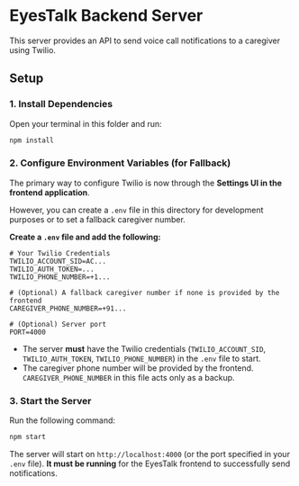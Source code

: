 # EyesTalk Backend Server

This server provides an API to send voice call notifications to a caregiver using Twilio.

## Setup

### 1. Install Dependencies
Open your terminal in this folder and run:
```bash
npm install
```

### 2. Configure Environment Variables (for Fallback)
The primary way to configure Twilio is now through the **Settings UI in the frontend application**. 

However, you can create a `.env` file in this directory for development purposes or to set a fallback caregiver number.

**Create a `.env` file and add the following:**
```
# Your Twilio Credentials
TWILIO_ACCOUNT_SID=AC...
TWILIO_AUTH_TOKEN=...
TWILIO_PHONE_NUMBER=+1...

# (Optional) A fallback caregiver number if none is provided by the frontend
CAREGIVER_PHONE_NUMBER=+91...

# (Optional) Server port
PORT=4000
```
- The server **must** have the Twilio credentials (`TWILIO_ACCOUNT_SID`, `TWILIO_AUTH_TOKEN`, `TWILIO_PHONE_NUMBER`) in the `.env` file to start.
- The caregiver phone number will be provided by the frontend. `CAREGIVER_PHONE_NUMBER` in this file acts only as a backup.


### 3. Start the Server
Run the following command:
```bash
npm start
```

The server will start on `http://localhost:4000` (or the port specified in your `.env` file). **It must be running** for the EyesTalk frontend to successfully send notifications.
